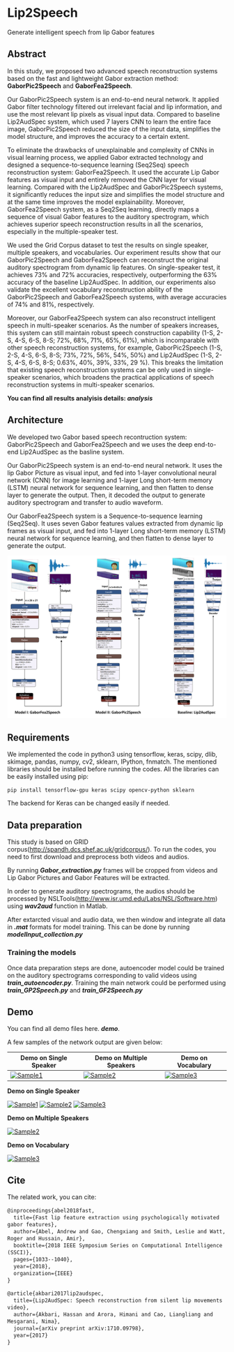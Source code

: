 # Lip2Speech
Generate intelligent speech from lip Gabor features

## Abstract
In this study, we proposed two advanced speech reconstruction systems based on the fast and lightweight Gabor extraction method: **GaborPic2Speech** and **GaborFea2Speech**. 

Our GaborPic2Speech system is an end-to-end neural network. It applied Gabor filter technology filtered out irrelevant facial and lip information, and use the most relevant lip pixels as visual input data. Compared to baseline Lip2AudSpec system, which used 7 layers CNN to learn the entire face image, GaborPic2Speech reduced the size of the input data, simplifies the model structure, and improves the accuracy to a certain extent.

To eliminate the drawbacks of unexplainable and complexity of CNNs in visual learning process, we applied Gabor extracted technology and designed a sequence-to-sequence learning (Seq2Seq) speech reconstruction system: GaborFea2Speech. It used the accurate Lip Gabor features as visual input and entirely removed the CNN layer for visual learning. Compared with the Lip2AudSpec and GaborPic2Speech systems, it significantly reduces the input size and simplifies the model structure and at the same time improves the model explainability. Moreover, GaborFea2Speech system, as a Seq2Seq learning, directly maps a sequence of visual Gabor features to the auditory spectrogram, which achieves superior speech reconstruction results in all the scenarios, especially in the multiple-speaker test. 

We used the Grid Corpus dataset to test the results on single speaker, multiple speakers, and vocabularies.  Our experiment results show that our GaborPic2Speech and GaborFea2Speech can reconstruct the original auditory spectrogram from dynamic lip features. On single-speaker test, it achieves 73% and 72% accuracies, respectively, outperforming the 63% accuracy of the baseline Lip2AudSpec. In addition, our experiments also validate the excellent vocabulary reconstruction ability of the GaborPic2Speech and GaborFea2Speech systems, with average accuracies of 74% and 81%, respectively. 

Moreover, our GaborFea2Speech system can also reconstruct intelligent speech in multi-speaker scenarios. As the number of speakers increases, this system can still maintain robust speech construction capability (1-S, 2-S, 4-S, 6-S, 8-S; 72%, 68%, 71%, 65%, 61%), which is incomparable with other speech reconstruction systems, for example, GaborPic2Speech (1-S, 2-S, 4-S, 6-S, 8-S; 73%, 72%, 56%, 54%, 50%) and Lip2AudSpec (1-S, 2-S, 4-S, 6-S, 8-S; 0.63%, 40%, 39%, 33%, 29 %). This breaks the limitation that existing speech reconstruction systems can be only used in single-speaker scenarios, which broadens the practical applications of speech reconstruction systems in multi-speaker scenarios.

**You can find all results analyisis details: _analysis_**

## Architecture
We developed two Gabor based speech recontruction system: GaborPic2Speech and GaborFea2Speech and we uses the deep end-to-end Lip2AudSpec as the basline system.

Our GaborPic2Speech system is an end-to-end neural network. It uses the lip Gabor Picture as visual input, and fed into 1-layer convolutional neural network (CNN) for image learning and 1-layer Long short-term memory (LSTM) neural network for sequence learning, and then flatten to dense layer to generate the output.  Then, it decoded the output to generate auditory spectrogram and transfer to audio waveform. 

Our GaborFea2Speech system is a Sequence-to-sequence learning (Seq2Seq). It uses seven Gabor features values extracted from dynamic lip frames as visual input, and fed into 1-layer Long short-term memory (LSTM) neural network for sequence learning, and then flatten to dense layer to generate the output.
 
![Main Network](figures/Network_main.png)

## Requirements
We implemented the code in python3 using tensorflow, keras, scipy, dlib, skimage, pandas, numpy, cv2, sklearn, IPython, fnmatch. The mentioned libraries should be installed before running the codes. All the libraries can be easily installed using pip:
```shell
pip install tensorflow-gpu keras scipy opencv-python sklearn
```
The backend for Keras can be changed easily if needed.

## Data preparation
This study is based on GRID corpus(http://spandh.dcs.shef.ac.uk/gridcorpus/). To run the codes, you need to first download and preprocess both videos and audios.

By running **_Gabor_extraction.py_** frames will be cropped from videos and Lip Gabor Pictures and Gabor Features will be extracted.

In order to generate auditory spectrograms, the audios should be processed by NSLTools(http://www.isr.umd.edu/Labs/NSL/Software.htm) using **_wav2aud_** function in Matlab.

After extarcted visual and audio data, we then window and integrate all data  in **_.mat_** formats for model training. This can be done by running **_modelInput_collection.py_**

### Training the models
Once data preparation steps are done, autoencoder model could be trained on the auditory spectrograms corresponding to valid videos using **_train_autoencoder.py_**. Training the main network could be performed using **_train_GP2Speech.py_** and **_train_GF2Speech.py_**


## Demo

You can find all demo files here. **_demo_**.

A few samples of the network output are given below:

| **Demo on Single Speaker**     | **Demo on Multiple Speakers**      | **Demo on Vocabulary**     |
| ------------- | ------------- | -------- |
| [![Sample1](https://img.youtube.com/vi/-apenOxMQM8/0.jpg)](https://youtu.be/-apenOxMQM8)         | [![Sample2](https://img.youtube.com/vi/62pQrLAbw8E/0.jpg)](https://youtu.be/62pQrLAbw8E)       |[![Sample3](https://img.youtube.com/vi/yv0-dakuY6k/0.jpg)](https://youtu.be/yv0-dakuY6k)  |

**Demo on Single Speaker**

[![Sample1](https://img.youtube.com/vi/-apenOxMQM8/0.jpg)](https://youtu.be/-apenOxMQM8)
[![Sample2](https://img.youtube.com/vi/62pQrLAbw8E/0.jpg)](https://youtu.be/62pQrLAbw8E)
[![Sample3](https://img.youtube.com/vi/yv0-dakuY6k/0.jpg)](https://youtu.be/yv0-dakuY6k)

**Demo on Multiple Speakers**

[![Sample2](https://img.youtube.com/vi/62pQrLAbw8E/0.jpg)](https://youtu.be/62pQrLAbw8E)



**Demo on Vocabulary**

[![Sample3](https://img.youtube.com/vi/yv0-dakuY6k/0.jpg)](https://youtu.be/yv0-dakuY6k)


## Cite
The related work, you can cite:
```
@inproceedings{abel2018fast,
  title={Fast lip feature extraction using psychologically motivated gabor features},
  author={Abel, Andrew and Gao, Chengxiang and Smith, Leslie and Watt, Roger and Hussain, Amir},
  booktitle={2018 IEEE Symposium Series on Computational Intelligence (SSCI)},
  pages={1033--1040},
  year={2018},
  organization={IEEE}
}
```
```
@article{akbari2017lip2audspec,
  title={Lip2AudSpec: Speech reconstruction from silent lip movements video},
  author={Akbari, Hassan and Arora, Himani and Cao, Liangliang and Mesgarani, Nima},
  journal={arXiv preprint arXiv:1710.09798},
  year={2017}
}
```
